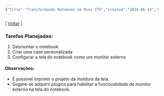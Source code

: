 ```yaml
---
{"Title":"Transformando Notebook em Mini ITX","created":"2024-06-14","dg-publish":true,"tags":["pessoal/quaseumdev"],"permalink":"/1-minha-vida/transformando-notebook-em-mini-itx/","dgPassFrontmatter":true}
---
```


| [Voltar](index) |
### Tarefas Planejadas:
1. Desmontar o notebook
2. Criar uma case personalizada
3. Configurar a tela do notebook como um monitor externo
#### Observações:
* É possível imprimir o projeto da moldura da tela.
* Sugere-se adquirir plugins para habilitar a funcionalidade de monitor externo na tela do notebook.